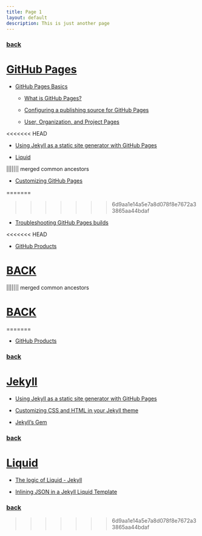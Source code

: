 ```yaml
---
title: Page 1
layout: default
description: This is just another page
---
```


### [back](./)

# [GitHub Pages](https://pages.github.com/)

- [GitHub Pages Basics](
   https://help.github.com/en/categories/github-pages-basics
  )

  - [What is GitHub Pages?](
     https://help.github.com/en/articles/what-is-github-pages
    )

  - [Configuring a publishing source for GitHub Pages](
     https://help.github.com/en/articles/configuring-a-publishing-source-for-github-pages
    )

  - [User, Organization, and Project Pages](
     https://help.github.com/en/articles/user-organization-and-project-pages
    )

<<<<<<< HEAD
- [Using Jekyll as a static site generator with GitHub Pages](
   https://help.github.com/en/articles/using-jekyll-as-a-static-site-generator-with-github-pages
  )

- [Liquid](
   https://shopify.github.io/liquid/
  )

||||||| merged common ancestors
- [Customizing GitHub Pages](
   https://help.github.com/en/categories/customizing-github-pages
  )

=======
>>>>>>> 6d9aa1e14a5e7a8d078f8e7672a33865aa44bdaf
- [Troubleshooting GitHub Pages builds](
   https://help.github.com/en/articles/troubleshooting-github-pages-builds
  )

<<<<<<< HEAD
- [GitHub Products](
   https://help.github.com/en/articles/githubs-products
 )

# [BACK](./)
||||||| merged common ancestors
# [BACK](./)
=======
- [GitHub Products](
   https://help.github.com/en/articles/githubs-products
 )

### [back](./)

# [Jekyll](https://jekyllrb.com/)

- [Using Jekyll as a static site generator with GitHub Pages](
   https://help.github.com/en/articles/using-jekyll-as-a-static-site-generator-with-github-pages
  )

- [Customizing CSS and HTML in your Jekyll theme](
   https://help.github.com/en/articles/customizing-css-and-html-in-your-jekyll-theme
  )

- [Jekyll’s Gem](
   https://rubygems.org/gems/jekyll
  )

### [back](./)

# [Liquid](https://shopify.github.io/liquid/)

- [The logic of Liquid - Jekyll](
   https://www.thomas-bishop.com/blog/introduction-to-liquid-for-jekyll-development/
  )

- [Inlining JSON in a Jekyll Liquid Template](
   https://mrcoles.com/inlining-json-jekyll-liquid-template/
  )

### [back](./)
>>>>>>> 6d9aa1e14a5e7a8d078f8e7672a33865aa44bdaf

